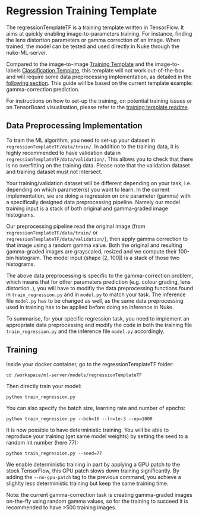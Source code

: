 # Regression Training Template

The regressionTemplateTF is a training template written in TensorFlow. It aims at quickly enabling image-to-parameters training. For instance, finding the lens distortion parameters or gamma correction of an image. When trained, the model can be tested and used directly in Nuke through the nuke-ML-server.

Compared to the image-to-image [Training Template](https://github.com/TheFoundryVisionmongers/nuke-ML-server/tree/master/Models/trainingTemplateTF) and the image-to-labels [Classification Template](https://github.com/TheFoundryVisionmongers/nuke-ML-server/tree/master/Models/classTemplateTF), this template will not work out-of-the-box and will require some data preprocessing implementation, as detailed in the [following section](https://github.com/TheFoundryVisionmongers/nuke-ML-server/tree/master/Models/regressionTemplateTF#data-preprocessing-implementation). This guide will be based on the current template example: gamma-correction prediction.

For instructions on how to set-up the training, on potential training issues or on TensorBoard visualisation, please refer to the [training template readme](https://github.com/TheFoundryVisionmongers/nuke-ML-server/blob/master/Models/trainingTemplateTF/README.md).

## Data Preprocessing Implementation

To train the ML algorithm, you need to set-up your dataset in `regressionTemplateTF/data/train/`. In addition to the training data, it is highly recommended to have validation data in `regressionTemplateTF/data/validation/`. This allows you to check that there is no overfitting on the training data. Please note that the validation dataset and training dataset must not intersect.

Your training/validation dataset will be different depending on your task, i.e. depending on which parameter(s) you want to learn. In the current implementation, we are doing a regression on one parameter (gamma) with a specifically designed data preprocessing pipeline. Namely our model training input is a stack of both original and gamma-graded image histograms.

Our preprocessing pipeline read the original image (from `regressionTemplateTF/data/train/` or `regressionTemplateTF/data/validation/`), then apply gamma correction to that image using a random gamma value. Both the original and resulting gamma-graded images are grayscaled, resized and we compute their 100-bin histogram. The model input (shape [2, 100]) is a stack of those two histograms.

The above data preprocessing is specific to the gamma-correction problem, which means that for other parameters prediction (e.g. colour grading, lens distortion..), you will have to modifiy the data preprocessing functions found in `train_regression.py` and in `model.py` to match your task. The inference file `model.py` has to be changed as well, as the same data preprocessing used in training has to be applied before doing an inference in Nuke.

To summarise, for your specific regression task, you need to implement an appropriate data preprocessing and modify the code in both the training file `train_regression.py` and the inference file `model.py` accordingly.

## Training

Inside your docker container, go to the regressionTemplateTF folder:
```
cd /workspace/ml-server/models/regressionTemplateTF
```
Then directly train your model:
```
python train_regression.py
```
You can also specify the batch size, learning rate and number of epochs:
```
python train_regression.py --bch=16 --lr=1e-3 --ep=1000
```
It is now possible to have deterministic training. You will be able to reproduce your training (get same model weights) by setting the seed to a random int number (here 77):
```
python train_regression.py --seed=77
```
We enable deterministic training in part by applying a GPU patch to the stock TensorFlow, this GPU patch slows down training significantly. By adding the `--no-gpu-patch` tag to the previous command, you achieve a slighlty less deterministic training but keep the same training time.

Note: the current gamma-correction task is creating gamma-graded images on-the-fly using random gamma values, so for the training to succeed it is recommended to have >500 training images.




